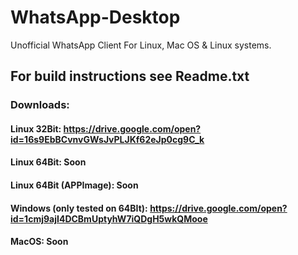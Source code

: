# WhatsApp-Desktop
Unofficial WhatsApp Client For Linux, Mac OS &amp; Linux systems.
## For build instructions see Readme.txt
### Downloads:
#### Linux 32Bit: https://drive.google.com/open?id=16s9EbBCvnvGWsJvPLJKf62eJp0cg9C_k

#### Linux 64Bit: Soon

#### Linux 64Bit (APPImage): Soon

#### Windows (only tested on 64BIt): https://drive.google.com/open?id=1cmj9ajI4DCBmUptyhW7iQDgH5wkQMooe

#### MacOS: Soon
